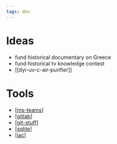 ```yaml
---
tags: dev
---
```


# Ideas

- fund historical documentary on Greece
- fund historical tv knowledge contest
- [[dyi-uv-c-air-purifier]]

# Tools

- [[ms-teams]]
- [[gitlab]]
- [[git-stuff]]
- [[sqlite]]
- [[iac]]


[//begin]: # "Autogenerated link references for markdown compatibility"
[ms-teams]: ms-teams.md "MS-teams"
[gitlab]: gitlab.md "GitLab"
[git-stuff]: git-stuff.md "Git stuff"
[sqlite]: sqlite.md "SQLite"
[iac]: JRC/iac.md "IaC"
[//end]: # "Autogenerated link references"
